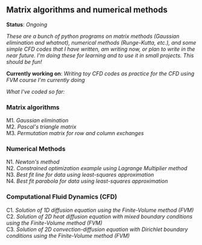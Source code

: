##  Matrix algorithms and numerical methods

**Status**: *Ongoing*

*These are a bunch of python programs on matrix methods (Gaussian elimination and whatnot), numerical methods (Runge-Kutta, etc.), and some simple CFD codes that I have written, am writing now, or plan to write in the near future. I'm doing these for learning and to use it in small projects. This should be fun!*    
    
**Currently working on**: *Writing toy CFD codes as practice for the CFD using FVM course I'm currently doing*

*What I've coded so far:*    
    
### Matrix algorithms
M1. *Gaussian elimination*     
M2. *Pascal's triangle matrix*    
M3. *Permutation matrix for row and column exchanges*

### Numerical Methods    
N1. *Newton's method*    
N2. *Constrained optimization example using Lagrange Multiplier method*     
N3. *Best fit line for data using least-squares approximation*     
N4. *Best fit parabola for data using least-squares approximation* 

### Computational Fluid Dynamics (CFD)
C1. *Solution of 1D diffusion equation using the Finite-Volume method (FVM)*    
C2. *Solution of 2D heat diffusion equation with mixed boundary conditions using the Finite-Volume method (FVM)*    
C3. *Solution of 2D convection-diffusion equation with Dirichlet boundary conditions using the Finite-Volume method (FVM)*
